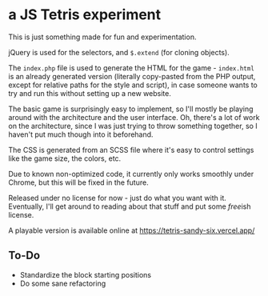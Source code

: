 a JS Tetris experiment
==========================

This is just something made for fun and experimentation.

jQuery is used for the selectors, and `$.extend` (for cloning objects).

The `index.php` file is used to generate the HTML for the game - `index.html` is
an already generated version (literally copy-pasted from the PHP output, except
for relative paths for the style and script), in case someone wants to try and
run this without setting up a new website.

The basic game is surprisingly easy to implement, so I'll mostly be playing
around with the architecture and the user interface. Oh, there's a lot of work
on the architecture, since I was just trying to throw something together, so I
haven't put much though into it beforehand.

The CSS is generated from an SCSS file where it's easy to control settings like
the game size, the colors, etc.

Due to known non-optimized code, it currently only works smoothly under Chrome,
but this will be fixed in the future.

Released under no license for now - just do what you want with it. Eventually,
I'll get around to reading about that stuff and put some *free*ish license.

A playable version is available online at https://tetris-sandy-six.vercel.app/


To-Do
-----

* Standardize the block starting positions
* Do some sane refactoring
